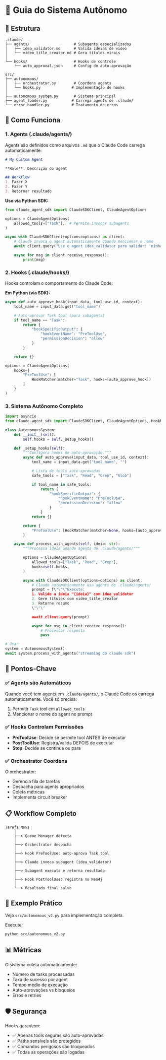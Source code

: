 # 🤖 Guia do Sistema Autônomo

## 📁 Estrutura

```
.claude/
├── agents/                    # Subagents especializados
│   ├── idea_validator.md      # Valida ideias de vídeo
│   └── video_title_creator.md # Gera títulos virais
│
└── hooks/                     # Hooks de controle
    └── auto_approval.json     # Config de auto-aprovação

src/
├── autonomous/
│   ├── orchestrator.py        # Coordena agents
│   └── hooks.py              # Implementação de hooks
│
├── autonomous_system.py       # Sistema principal
├── agent_loader.py           # Carrega agents de .claude/
└── error_handler.py          # Tratamento de erros
```

## 🎯 Como Funciona

### 1. **Agents (.claude/agents/)**

Agents são definidos como arquivos `.md` que o Claude Code carrega automaticamente:

```markdown
# My Custom Agent

**Role**: Descrição do agent

## Workflow
1. Fazer X
2. Fazer Y
3. Retornar resultado
```

**Uso via Python SDK:**
```python
from claude_agent_sdk import ClaudeSDKClient, ClaudeAgentOptions

options = ClaudeAgentOptions(
    allowed_tools=["Task"],  # Permite invocar subagents
)

async with ClaudeSDKClient(options=options) as client:
    # Claude invoca o agent automaticamente quando mencionar o nome
    await client.query("Use o agent idea_validator para validar: 'minha ideia'")

    async for msg in client.receive_response():
        print(msg)
```

### 2. **Hooks (.claude/hooks/)**

Hooks controlam o comportamento do Claude Code:

**Em Python (via SDK):**
```python
async def auto_approve_hook(input_data, tool_use_id, context):
    tool_name = input_data.get("tool_name")

    # Auto-aprovar Task tool (para subagents)
    if tool_name == "Task":
        return {
            "hookSpecificOutput": {
                "hookEventName": "PreToolUse",
                "permissionDecision": "allow"
            }
        }

    return {}

options = ClaudeAgentOptions(
    hooks={
        "PreToolUse": [
            HookMatcher(matcher="Task", hooks=[auto_approve_hook])
        ]
    }
)
```

### 3. **Sistema Autônomo Completo**

```python
import asyncio
from claude_agent_sdk import ClaudeSDKClient, ClaudeAgentOptions, HookMatcher

class AutonomousSystem:
    def __init__(self):
        self.hooks = self._setup_hooks()

    def _setup_hooks(self):
        """Configura hooks de auto-aprovação."""
        async def auto_approve(input_data, tool_use_id, context):
            tool_name = input_data.get("tool_name", "")

            # Lista de tools auto-aprovadas
            safe_tools = ["Task", "Read", "Grep", "Glob"]

            if tool_name in safe_tools:
                return {
                    "hookSpecificOutput": {
                        "hookEventName": "PreToolUse",
                        "permissionDecision": "allow"
                    }
                }
            return {}

        return {
            "PreToolUse": [HookMatcher(matcher=None, hooks=[auto_approve])]
        }

    async def process_with_agents(self, ideia: str):
        """Processa ideia usando agents de .claude/agents/"""

        options = ClaudeAgentOptions(
            allowed_tools=["Task", "Read", "Grep"],
            hooks=self.hooks,
        )

        async with ClaudeSDKClient(options=options) as client:
            # Claude automaticamente usa agents de .claude/agents/
            prompt = f\"\"\"Execute:
            1. Valide a ideia "{ideia}" com idea_validator
            2. Gere títulos com video_title_creator
            3. Retorne resumo
            \"\"\"

            await client.query(prompt)

            async for msg in client.receive_response():
                # Processar resposta
                pass

# Usar
system = AutonomousSystem()
await system.process_with_agents("streaming do claude sdk")
```

## 🔑 Pontos-Chave

### ✅ Agents são Automáticos
Quando você tem agents em `.claude/agents/`, o Claude Code os carrega automaticamente. Você só precisa:
1. Permitir `Task` tool em `allowed_tools`
2. Mencionar o nome do agent no prompt

### ✅ Hooks Controlam Permissões
- **PreToolUse**: Decide se permite tool ANTES de executar
- **PostToolUse**: Registra/valida DEPOIS de executar
- **Stop**: Decide se continua ou para

### ✅ Orchestrator Coordena
O orchestrator:
- Gerencia fila de tarefas
- Despacha para agents apropriados
- Coleta métricas
- Implementa circuit breaker

## 📋 Workflow Completo

```
Tarefa Nova
    │
    ├──> Queue Manager detecta
    │
    ├──> Orchestrator despacha
    │
    ├──> Hook PreToolUse: auto-aprova Task tool
    │
    ├──> Claude invoca subagent (idea_validator)
    │
    ├──> Subagent executa e retorna resultado
    │
    ├──> Hook PostToolUse: registra no Neo4j
    │
    └──> Resultado final salvo
```

## 🚀 Exemplo Prático

Veja `src/autonomous_v2.py` para implementação completa.

Execute:
```bash
python src/autonomous_v2.py
```

## 📊 Métricas

O sistema coleta automaticamente:
- Número de tasks processadas
- Taxa de sucesso por agent
- Tempo médio de execução
- Auto-aprovações vs bloqueios
- Erros e retries

## 🛡️ Segurança

Hooks garantem:
- ✅ Apenas tools seguras são auto-aprovadas
- ✅ Paths sensíveis são protegidos
- ✅ Comandos perigosos são bloqueados
- ✅ Todas as operações são logadas
